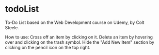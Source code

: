 # todoList
To-Do List based on the Web Development course on Udemy, by Colt Steele.

How to use:
Cross off an item by clicking on it. 
Delete an item by hovering over and clicking on the trash symbol.
Hide the "Add New Item" section by clicking on the pencil icon on the top right.
